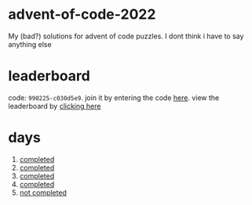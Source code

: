 # advent-of-code-2022
My (bad?) solutions for advent of code puzzles. I dont think i have to say anything else

# leaderboard

code: `990225-c030d5e9`. join it by entering the code [here](https://adventofcode.com/2022/leaderboard/private). view the leaderboard by [clicking here](https://adventofcode.com/2022/leaderboard/private/view/990225)

# days

1. [completed](../../tree/main/day_1)
2. [completed](../../tree/main/day_2)
3. [completed](../../tree/main/day_3)
4. [completed](../../tree/main/day_4)
5. [not completed](../../tree/main/day_5)
